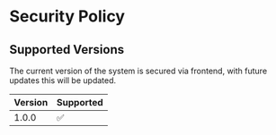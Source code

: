 # Security Policy

## Supported Versions

The current version of the system is secured via frontend, with future updates this will be updated.

| Version | Supported          |
| ------- | ------------------ |
| 1.0.0   | :white_check_mark: |
